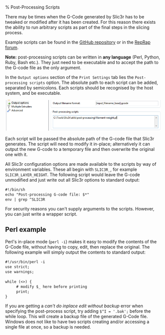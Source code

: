 % Post-Processing Scripts

There may be times when the G-Code generated by Slic3r has to be tweaked
or modified after it has been created. For this reason there exists the
ability to run arbitrary scripts as part of the final steps in the
slicing process.

Example scripts can be found in the [GitHub repository](https://github.com/alexrj/Slic3r/tree/master/utils/post-processing)
or in the [RepRap forum](http://forums.reprap.org/list.php?263).

**Note:** post-processing scripts can be written in **any language**
(Perl, Python, Ruby, Bash etc.). They just need to be executable and to 
accept the path to the G-code file as the only argument.

In the `Output options` section of the `Print Settings` tab lies the
`Post-processing scripts` option. The absolute path to each script can
be added, separated by semicolons. Each scripts should be recognised by
the host system, and be executable.

![Post-processing script option.](images/post_processing_scripts/post_processing_scripts_options.png "fig:")

Each script will be passed the absolute path of the G-code file that
Slic3r generates. The script will need to modify it in-place; alternatively
it can output the new G-code to a temporary file and then overwrite the original
one with it.

All Slic3r configuration options are made available to
the scripts by way of environment variables. These all begin with
`SLIC3R_`, for example `SLIC3R_LAYER_HEIGHT`. The following script would
leave the G-code unmodified and just write out all Slic3r options to standard
output:

    #!/bin/sh
    echo "Post-processing G-code file: $*"
    env | grep ^SLIC3R

For security reasons you can't supply arguments to the scripts. However, you
can just write a wrapper script.

Perl example
------------

Perl's in-place mode (`perl -i`) makes it easy to modify the contents of
the G-Code file, without having to copy, edit, then replace the
original. The following example will simply output the contents to
standard output:

    #!/usr/bin/perl -i
    use strict;
    use warnings;

    while (<>) {
         # modify $_ here before printing
         print;
    }

If you are getting a *can't do inplace edit without backup* error when specifying
the post-process script, try adding `$^I = '.bak';` before the while loop. This will
create a backup file of the generated G-Code file. Windows does not like to have two
scripts creating and/or accessing a single file at once, so a backup is needed.
